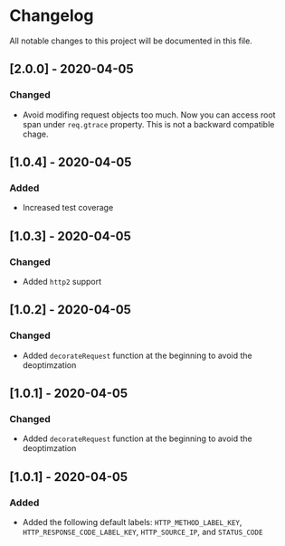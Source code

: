 # Changelog

All notable changes to this project will be documented in this file.

## [2.0.0] - 2020-04-05

### Changed

- Avoid modifing request objects too much. Now you can access root span under `req.gtrace` property. This is not a backward compatible chage.

## [1.0.4] - 2020-04-05

### Added

- Increased test coverage

## [1.0.3] - 2020-04-05

### Changed

- Added `http2` support

## [1.0.2] - 2020-04-05

### Changed

- Added `decorateRequest` function at the beginning to avoid the deoptimzation

## [1.0.1] - 2020-04-05

### Changed

- Added `decorateRequest` function at the beginning to avoid the deoptimzation

## [1.0.1] - 2020-04-05

### Added

- Added the following default labels: `HTTP_METHOD_LABEL_KEY`, `HTTP_RESPONSE_CODE_LABEL_KEY`, `HTTP_SOURCE_IP`, and `STATUS_CODE`
